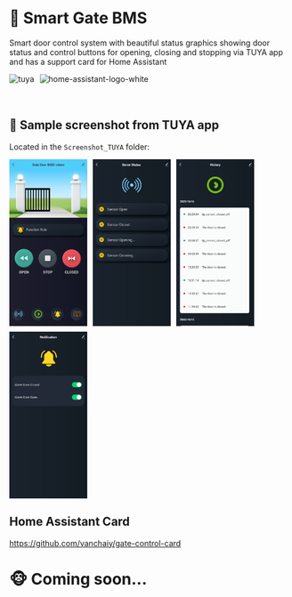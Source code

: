# 🚪 Smart Gate BMS
Smart door control system with beautiful status graphics showing door status and control buttons for opening, closing and stopping via TUYA app and has a support card for Home Assistant

<div style="display: flex; flex-wrap: wrap; gap: 10px;">
  <img src="https://static.cytron.io/image/tutorial/hass-2024-5-why-hassio-on-pi-5/1-vrcp-vjojgay1skibqgk1g.png" alt="tuya" height="50" />
  <img src="https://www.home-assistant.io/images/home-assistant-logo-white.svg" alt="home-assistant-logo-white" height="50"/>
</div>

## 📸 Sample screenshot from TUYA app


Located in the `Screenshot_TUYA` folder:
<div style="display: flex; flex-wrap: wrap; gap: 10px;">
  <img src="./Screenshot_TUYA/Screenshot_20251019_144057_SmartLife.jpg" alt="Gate Screen" width="140" height="300"/>
  <img src="./Screenshot_TUYA/Screenshot_20251019_144103_SmartLife.jpg" alt="Gate Screen" width="140" height="300"/>
  <img src="./Screenshot_TUYA/Screenshot_20251019_144111_SmartLife.jpg" alt="Gate Screen" width="140" height="300"/>
  <img src="./Screenshot_TUYA/Screenshot_20251019_144117_SmartLife.jpg" alt="Gate Screen" width="140" height="300"/>
</div>


## Home Assistant Card
https://github.com/vanchaiy/gate-control-card

# 🐵 Coming soon...
